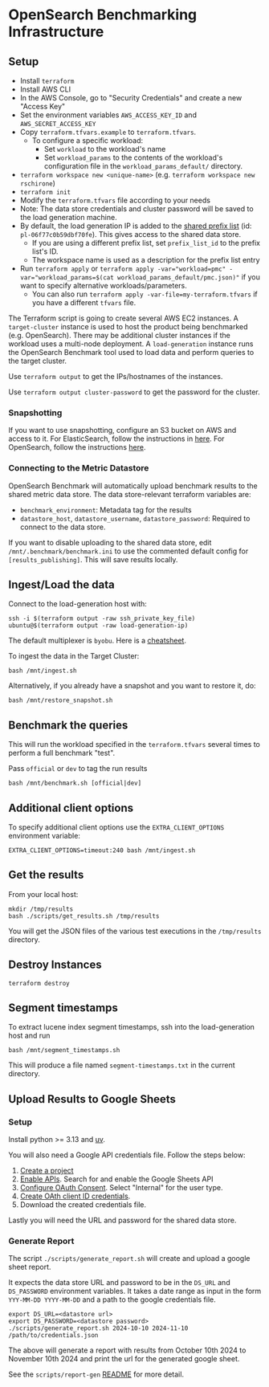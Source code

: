 # OpenSearch Benchmarking Infrastructure

## Setup
- Install `terraform`
- Install AWS CLI
- In the AWS Console, go to "Security Credentials" and create a new "Access Key"
- Set the environment variables `AWS_ACCESS_KEY_ID` and `AWS_SECRET_ACCESS_KEY`
- Copy `terraform.tfvars.example` to `terraform.tfvars`.
  - To configure a specific workload:
    - Set `workload` to the workload's name
    - Set `workload_params` to the contents of the workload's configuration file in the `workload_params_default/` directory.
- `terraform workspace new <unique-name>` (e.g. `terraform workspace new rschirone`)
- `terraform init`
- Modify the `terraform.tfvars` file according to your needs
- Note: The data store credentials and cluster password will be saved to the load generation machine.
- By default, the load generation IP is added to the [shared prefix list](https://us-east-1.console.aws.amazon.com/vpcconsole/home?region=us-east-1#PrefixListDetails:prefixListId=pl-06f77c0b59dbf70fe) (id: `pl-06f77c0b59dbf70fe`). This gives access to the shared data store.
  - If you are using a different prefix list, set `prefix_list_id` to the prefix list's ID.
  - The workspace name is used as a description for the prefix list entry
- Run `terraform apply` or `terraform apply -var="workload=pmc" -var="workload_params=$(cat workload_params_default/pmc.json)"` if you want to specify alternative workloads/parameters.
  - You can also run `terraform apply -var-file=my-terraform.tfvars` if you have a different `tfvars` file.

The Terraform script is going to create several AWS EC2 instances. A `target-cluster` instance is used to host the product being benchmarked (e.g. OpenSearch). There may be additional cluster instances if the workload uses a multi-node deployment. A `load-generation` instance runs the OpenSearch Benchmark tool used to load data and perform queries to the target cluster.

Use `terraform output` to get the IPs/hostnames of the instances.

Use `terraform output cluster-password` to get the password for the cluster.

### Snapshotting

If you want to use snapshotting, configure an S3 bucket on AWS and access to it. For ElasticSearch, follow the instructions in [here](https://www.elastic.co/guide/en/elasticsearch/reference/current/repository-s3.html). For OpenSearch, follow the instructions [here](https://opensearch.org/docs/latest/tuning-your-cluster/availability-and-recovery/snapshots/index/).

### Connecting to the Metric Datastore

OpenSearch Benchmark will automatically upload benchmark results to the shared metric data store. The data store-relevant terraform variables are:

- `benchmark_environment`: Metadata tag for the results
- `datastore_host`, `datastore_username`, `datastore_password`: Required to connect to the data store.

If you want to disable uploading to the shared data store, edit `/mnt/.benchmark/benchmark.ini` to use the commented default config for `[results_publishing]`. This will save results locally.

## Ingest/Load the data

Connect to the load-generation host with:

```shell
ssh -i $(terraform output -raw ssh_private_key_file) ubuntu@$(terraform output -raw load-generation-ip)
```

The default multiplexer is `byobu`. Here is a [cheatsheet](https://gist.github.com/devhero/7b9a7281db0ac4ba683f).

To ingest the data in the Target Cluster:

```shell
bash /mnt/ingest.sh
```

Alternatively, if you already have a snapshot and you want to restore it, do:

```shell
bash /mnt/restore_snapshot.sh
```

## Benchmark the queries
This will run the workload specified in the `terraform.tfvars` several times to perform a full benchmark "test".

Pass `official` or `dev` to tag the run results

```shell
bash /mnt/benchmark.sh [official|dev]
```

## Additional client options

To specify additional client options use the `EXTRA_CLIENT_OPTIONS` environment variable:

```shell
EXTRA_CLIENT_OPTIONS=timeout:240 bash /mnt/ingest.sh
```

## Get the results

From your local host:

```shell
mkdir /tmp/results
bash ./scripts/get_results.sh /tmp/results
```

You will get the JSON files of the various test executions in the `/tmp/results` directory.

## Destroy Instances

```shell
terraform destroy
```

## Segment timestamps

To extract lucene index segment timestamps, ssh into the load-generation host and run

```shell
bash /mnt/segment_timestamps.sh
```

This will produce a file named `segment-timestamps.txt` in the current directory.

## Upload Results to Google Sheets

### Setup
Install python >= 3.13 and [uv](https://docs.astral.sh/uv/).

You will also need a Google API credentials file. Follow the steps below:
  1. [Create a project](https://developers.google.com/workspace/guides/create-project)
  2. [Enable APIs](https://developers.google.com/workspace/guides/enable-apis). Search for and enable the Google Sheets API
  3.  [Configure OAuth Consent](https://developers.google.com/workspace/guides/configure-oauth-consent). Select "Internal" for the user type.
  4. [Create OAth client ID credentials](https://developers.google.com/workspace/guides/create-credentials#oauth-client-id).
  5. Download the created credentials file.

Lastly you will need the URL and password for the shared data store.

### Generate Report

The script `./scripts/generate_report.sh` will create and upload a google sheet report.

It expects the data store URL and password to be in the `DS_URL` and `DS_PASSWORD` environment variables. It takes a date range as input in the form `YYY-MM-DD YYYY-MM-DD` and a path to the google credentials file.

```shell
export DS_URL=<datastore url>
export DS_PASSWORD=<datastore password>
./scripts/generate_report.sh 2024-10-10 2024-11-10 /path/to/credentials.json
```

The above will generate a report with results from October 10th 2024 to November 10th 2024 and print the url for the generated google sheet.

See the `scripts/report-gen` [README](scripts/report-gen/README.md) for more detail.
